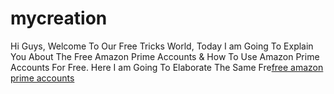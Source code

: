 # mycreation
Hi Guys, Welcome To Our Free Tricks World, Today I am Going To Explain You About The Free Amazon Prime Accounts & How To Use Amazon Prime Accounts For Free. Here I am Going To Elaborate The Same Fre<a href="https://www.freetricksworld.com/2019/12/free-amazon-prime-accounts.html">free amazon prime accounts</a>
